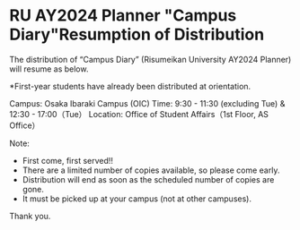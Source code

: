 # RU AY2024 Planner "Campus Diary"Resumption of Distribution

The distribution of “Campus Diary” (Risumeikan University AY2024 Planner) will resume as below.

*First-year students have already been distributed at orientation.

Campus: Osaka Ibaraki Campus (OIC)
Time: 9:30 - 11:30 (excluding Tue) & 12:30 - 17:00（Tue）
Location: Office of Student Affairs（1st Floor, AS Office）

Note:
- First come, first served!!
- There are a limited number of copies available, so please come early.
- Distribution will end as soon as the scheduled number of copies are gone.
- It must be picked up at your campus (not at other campuses).


Thank you.